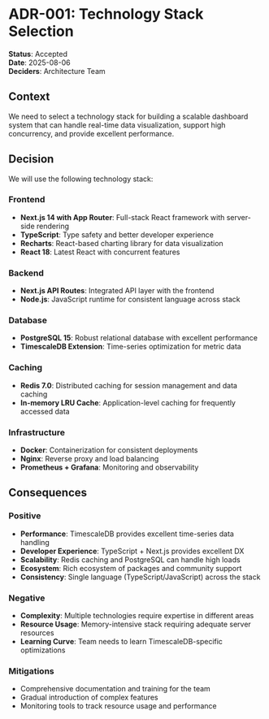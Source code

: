 # ADR-001: Technology Stack Selection

**Status**: Accepted  
**Date**: 2025-08-06  
**Deciders**: Architecture Team

## Context

We need to select a technology stack for building a scalable dashboard system
that can handle real-time data visualization, support high concurrency, and
provide excellent performance.

## Decision

We will use the following technology stack:

### Frontend

- **Next.js 14 with App Router**: Full-stack React framework with server-side
  rendering
- **TypeScript**: Type safety and better developer experience
- **Recharts**: React-based charting library for data visualization
- **React 18**: Latest React with concurrent features

### Backend

- **Next.js API Routes**: Integrated API layer with the frontend
- **Node.js**: JavaScript runtime for consistent language across stack

### Database

- **PostgreSQL 15**: Robust relational database with excellent performance
- **TimescaleDB Extension**: Time-series optimization for metric data

### Caching

- **Redis 7.0**: Distributed caching for session management and data caching
- **In-memory LRU Cache**: Application-level caching for frequently accessed
  data

### Infrastructure

- **Docker**: Containerization for consistent deployments
- **Nginx**: Reverse proxy and load balancing
- **Prometheus + Grafana**: Monitoring and observability

## Consequences

### Positive

- **Performance**: TimescaleDB provides excellent time-series data handling
- **Developer Experience**: TypeScript + Next.js provides excellent DX
- **Scalability**: Redis caching and PostgreSQL can handle high loads
- **Ecosystem**: Rich ecosystem of packages and community support
- **Consistency**: Single language (TypeScript/JavaScript) across the stack

### Negative

- **Complexity**: Multiple technologies require expertise in different areas
- **Resource Usage**: Memory-intensive stack requiring adequate server resources
- **Learning Curve**: Team needs to learn TimescaleDB-specific optimizations

### Mitigations

- Comprehensive documentation and training for the team
- Gradual introduction of complex features
- Monitoring tools to track resource usage and performance

